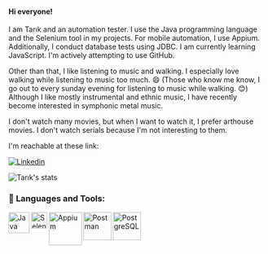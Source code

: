 #### Hi everyone!

I am Tarık and an automation tester. I use the Java programming language and the Selenium tool in my projects. For mobile automation, I use Appium. Additionally, I conduct database tests using JDBC. 
I am currently learning JavaScript. I'm actively attempting to use GitHub. 

Other than that, I like listening to music and walking. I especially love walking while listening to music too much. 😄 (Those who know me know, I go out to every sunday evening for listening to music while walking. 😊) Although I like mostly instrumental and ethnic music, I have recently become interested in symphonic metal music. 

I don't watch many movies, but when I want to watch it, I prefer arthouse movies. I don't watch serials because I'm not interesting to them.

I'm reachable at these link:

[![Linkedin](https://img.shields.io/badge/-LinkedIn-191279?style=flat-quare&labelColor=0191255&logo=LinkedIn&logoColor=blue&link=link)](https://www.linkedin.com/in/tarikkilickaya) 

![Tarık's stats](https://github-readme-stats.vercel.app/api?username=tarikkilickaya&show_icons=true&theme=dark)




### 🔧 Languages and Tools:

<img align="left" alt="Java" width="41px" src="https://store.donanimhaber.com/e8/87/c3/e887c31e7c83257c4b08265cad22f442.jpg" >
<img align="left" alt="Selenium" width="32px" src="https://camo.githubusercontent.com/74ed64243ba05754329bc527cd4240ebd1c087a1/68747470733a2f2f73656c656e69756d2e6465762f696d616765732f73656c656e69756d5f6c6f676f5f7371756172655f677265656e2e706e67">
<img align="left" alt="Appium" width="65px" src="https://www.gartner.com/imagesrv/peer-insights/vendors/logos/appium.png">
<img align="left" alt="Postman" width="55px" src="http://www.semihduran.com/wp-content/uploads/2020/12/postman.jpg">
<img align="left" alt="PostgreSQL" width="55px" src="https://audviklabs.in/wp-content/uploads/2022/01/postgreSQL.png">













<!--
**tarikkilickaya/tarikkilickaya** is a ✨ _special_ ✨ repository because its `README.md` (this file) appears on your GitHub profile.

Here are some ideas to get you started:

- 🔭 I’m currently working on ...
- 🌱 I’m currently learning ...
- 👯 I’m looking to collaborate on ...
- 🤔 I’m looking for help with ...
- 💬 Ask me about ...
- 📫 How to reach me: ...
- 😄 Pronouns: ...
- ⚡ Fun fact: ...
-->
